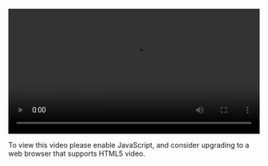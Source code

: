 <video controls="" style="width: 100%; display: block;"><source src="http://o86bpj665.bkt.clouddn.com/alipay/8-verify.mp4" type="video/mp4"><p>To view this video please enable JavaScript, and consider upgrading to a web browser that supports HTML5 video.</p></video>
